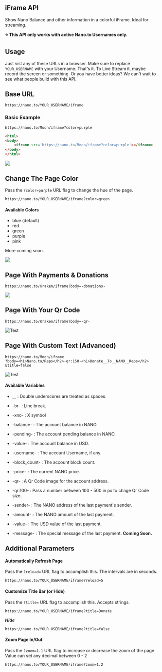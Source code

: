 ## iFrame API

Show Nano Balance and other information in a colorful iFrame. Ideal for streaming.

**⭐️ This API only works with active Nano.to Usernames only.**

## Usage

Just vist any of these URLs in a browser. Make sure to replace ```YOUR_USERNAME``` with your Username. That's it. To Live Stream it, maybe record the screen or something. Or you have better ideas? We can't wait to see what people build with this API. 

## Base URL

```
https://nano.to/YOUR_USERNAME/iframe
```

### Basic Example

```
https://nano.to/Moon/iframe?color=purple
```

```html
<html>
<body>
    <iframe src='https://nano.to/Moon/iframe?color=purple'></iframe>
</body>
</html>
```

![](../assets/iframe-home.png)

## Change The Page Color

Pass the ``` ?color=purple ``` URL flag to change the hue of the page.

```
https://nano.to/YOUR_USERNAME/iframe?color=green
```

#### Available Colors

- blue (default)
- red
- green
- purple
- pink

More coming soon.

![](../assets/iframe-home-green.png)

## Page With Payments & Donations

```
https://nano.to/Kraken/iframe?body=-donations-
```

![](../assets/iframe-donations.png)


## Page With Your Qr Code

```
https://nano.to/Kraken/iframe?body=-qr-
```

![Test](../assets/iframe-qrcode.png)


## Page With Custom Text (Advanced)

```
https://nano.to/Moon/iframe
?body=<h1>Nano.to/Reps</h2>-qr:150-<h1>Donate__To__NANO__Reps</h2>
&title=false
```

![Test](../assets/iframe-message.png)

#### Available Variables

- __ : Double underscores are treated as spaces.
- -br- : Line break.
- -xno- : Ӿ symbol
- -balance- : The account balance in NANO.
- -pending- : The account pending balance in NANO.
- -value- : The account balance in USD.
- -username- : The account Username, if any.
- -block_count- : The account block count.

- -price- : The current NANO price.

- -qr- : A Qr Code image for the account address.
- -qr:100- : Pass a number between 100 - 500 in px to chage Qr Code size.

- -sender- : The NANO address of the last payment's sender.
- -amount- : The NANO amount of the last payment.
- -value- : The USD value of the last payment.
- -message- : The special message of the last payment. **Coming Soon.** 

## Additional Parameters

#### Automatically Refresh Page

Pass the ``` ?reload= ``` URL flag to accomplish this. The intervals are in seconds. 

```
https://nano.to/YOUR_USERNAME/iframe?reload=5
```


#### Customize Title Bar (or Hide)

Pass the ``` ?title= ``` URL flag to accomplish this. Accepts strings.

```
https://nano.to/YOUR_USERNAME/iframe?title=Donate
```

***Hide***

```
https://nano.to/YOUR_USERNAME/iframe?title=false
```

#### Zoom Page In/Out

Pass the ``` ?zoom=1.1 ``` URL flag to increase or decrease the zoom of the page. Value can set any decimal between 0 - 2

```
https://nano.to/YOUR_USERNAME/iframe?zoom=1.2
```